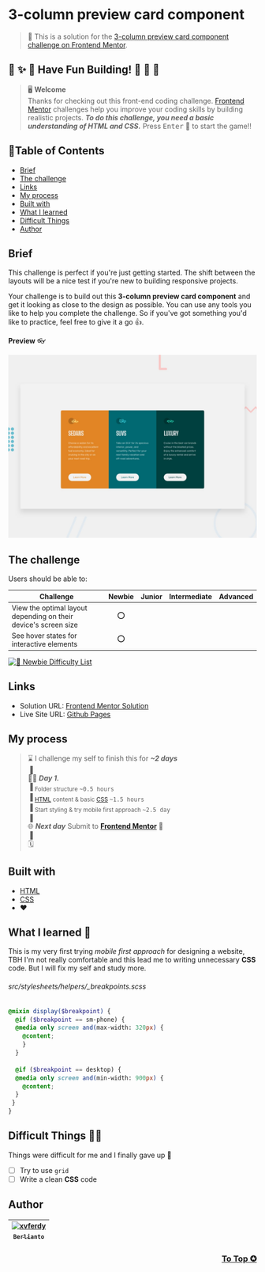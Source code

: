 # 3-column preview card component

> 🔖 This is a solution for the [3-column preview card component challenge on Frontend Mentor](https://www.frontendmentor.io/challenges/3column-preview-card-component-pH92eAR2-).

## 🌈 ✨ 🎉 Have Fun Building! 🚀 🎊 🎈
> 🖥️ **Welcome** <br>
> Thanks for checking out this front-end coding challenge.
[Frontend Mentor](https://www.frontendmentor.io) challenges help you improve your coding skills by building realistic projects.
***To do this challenge, you need a basic understanding of HTML and CSS.*** Press <kbd>Enter</kbd> 🚀 to start the game!!

## 📍Table of Contents
- [Brief](#brief)
- [The challenge](#the-challenge)
- [Links](#links)
- [My process](#my-process)
- [Built with](#built-with)
- [What I learned](#what-i-learned-)
- [Difficult Things](#difficult-things-)
- [Author](#author)

## Brief
This challenge is perfect if you're just getting started. The shift between the layouts will be a nice test if you're new to building responsive projects.

Your challenge is to build out this **3-column preview card component** and get it looking as close to the design as possible. You can use any tools you like to help you complete the challenge. So if you've got something you'd like to practice, feel free to give it a go 👍.

**Preview** :eyeglasses:

![Design preview for the 3-column preview card component coding challenge](./design/desktop-preview.jpg)

## The challenge 
Users should be able to:
  
| Challenge | Newbie | Junior | Intermediate | Advanced |
| --- | :---: | :---: | :---: | :---: |
| View the optimal layout depending on their device's screen size | ⭕ |  |  |  |
| See hover states for interactive elements | ⭕ |  |  |  |

[![🐬 Newbie Difficulty List](https://img.shields.io/badge/Difficulty-Newbie-3F54A3?style=for-the-badge&logo=frontendmentor "Newbie Difficulty")](https://www.frontendmentor.io/challenges?difficulties=1)

## Links
- Solution URL: [Frontend Mentor Solution]()
- Live Site URL: [Github Pages]()

## My process
> ⌛ I challenge my self to finish this for ***~2 days*** <br>
> ▐ <br>
> 🧑‍💻 ***Day 1.*** <br>
> ▐ <sub>Folder structure <kbd>~0.5 hours</kbd></sub> <br>
> ▐ <sub>[HTML](https://developer.mozilla.org/en-US/docs/Web/HTML) content & basic [CSS](https://developer.mozilla.org/en-US/docs/Web/CSS) <kbd>~1.5 hours</kbd></sub> <br>
> ▐ <sub>Start styling & try mobile first approach <kbd>~2.5 day</kbd></sub> <br>
> ▐ <br>
> 🌐 ***Next day*** Submit to [**Frontend Mentor**](https://www.frontendmentor.io "Solution") 🚩 <br>
> ▐ <br>
> 🗓️ 

## Built with
- [HTML](https://developer.mozilla.org/en-US/docs/Web/HTML "developer.mozilla")
- [CSS](https://www.w3.org/Style/CSS/Overview.en.html "W3C")
- ❤️

## What I learned 🥳
This is my very first trying _mobile first approach_ for designing a website, TBH I'm not really comfortable and this lead me to writing unnecessary **CSS** code. But I will fix my self and study more.

###### src/stylesheets/helpers/\_breakpoints.scss
```scss
@mixin display($breakpoint) {
  @if ($breakpoint == sm-phone) {
  @media only screen and(max-width: 320px) {
    @content;
    }
  }

  @if ($breakpoint == desktop) {
  @media only screen and(min-width: 900px) {
    @content;
  }
 }
}
```

## Difficult Things 😵‍💫
Things were difficult for me and I finally gave up 🤙
- [ ] Try to use `grid`
- [ ] Write a clean **CSS** code

## Author
| [<img src="https://avatars.githubusercontent.com/u/47988956?v=4" alt="xvferdy" width="100px"/><br><sub><samp>Berlianto</samp></sub>](https://github.com/xvferdy)  |
|:---:|

<h3 align="right">
      <a href="https://github.com/xvferdy/fem-3-column-preview-card-component#readme">To Top ✪</a>
</h3>

